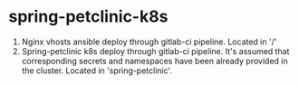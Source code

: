 # spring-petclinic-k8s

1. Nginx vhosts ansible deploy through gitlab-ci pipeline. Located in '/'
2. Spring-petclinic k8s deploy through gitlab-ci pipeline. It's assumed that corresponding secrets and namespaces have been already provided in the cluster. Located in 'spring-petclinic'.
